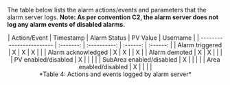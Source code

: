 The table below lists the alarm actions/events and parameters that the alarm server logs. **Note: As per convention C2, the alarm server does not log any alarm events of disabled alarms.**

<center>
| Action/Event             | Timestamp | Alarm Status | PV Value | Username |
| ------------------------ | :-------: | :----------: | :------: | :------: |
| Alarm triggered          |     X     |      X       |    X     |          |
| Alarm acknowledged       |     X     |      X       |          |    X     |
| Alarm demoted            |     X     |      X       |          |          |
| PV enabled/disabled      |     X     |              |          |          |
| SubArea enabled/disabled |     X     |              |          |          |
| Area enabled/disabled    |     X     |              |          |          |
</center>
<center>*Table 4: Actions and events logged by alarm server*</center>
<br/><br/>